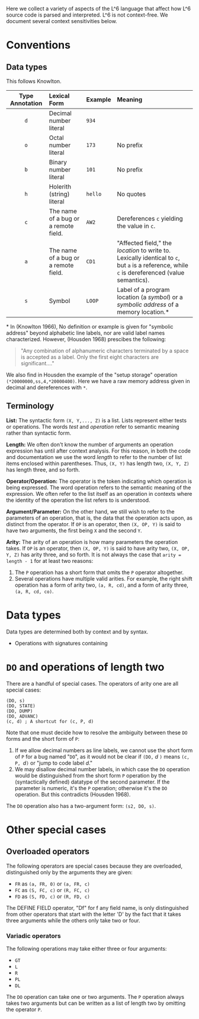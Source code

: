 Here we collect a variety of aspects of the L^6 language that affect how L^6 source code is parsed
and interpreted. L^6 is not context-free. We document several context sensitivities below.

# Conventions

## Data types

This follows Knowlton.

| Type Annotation | Lexical Form | Example | Meaning |
|:---:|:---|:---|:---|
| `d` | Decimal number literal | `934` | |
| `o` | Octal number literal | `173` | No prefix |
| `b` | Binary number literal | `101` | No prefix |
| `h` | Holerith (string) literal | `hello` | No quotes |
| `c` | The name of a bug or a remote field. | `AW2` | Dereferences `c` yielding the value in `c`. |
| `a` | The name of a bug or a remote field. | `CD1` | "Affected field," the *location* to write to. Lexically identical to `c`, but `a` is a reference, while `c` is dereferenced (value semantics). |
| `s` | Symbol | `LOOP` | Label of a program location (a *symbol*) or a *symbolic address* of a memory location.* |

\* In (Knowlton 1966), No definition or example is given for "symbolic address" beyond alphabetic
line labels, nor are valid label names characterized. However, (Housden 1968) prescibes the
following:

> "Any combination of alphanumeric characters terminated by a space is accepted as a label. Only the
> first eight characters are significant...."

We also find in Housden the example of the "setup storage" operation `(*20000000,ss,4,*20000400)`.
Here we have a raw memory address given in decimal and dereferences with `*`.


## Terminology

**List:** The syntactic form `(X, Y,..., Z)` is a list. Lists represent either tests or operations.
The words *test* and *operation* refer to semantic meaning rather than syntactic form.

**Length:** We often don't know the number of arguments an operation expression has until after
context analysis. For this reason, in both the code and documentation we use the word *length* to
refer to the number of list items enclosed within parentheses. Thus, `(X, Y)` has length two, `(X,
Y, Z)` has length three, and so forth.

**Operator/Operation:** The operator is the token indicating which operation is being expressed. The
word operation refers to the semantic meaning of the expression. We often refer to the list itself
as an operation in contexts where the identity of the operation the list refers to is understood.

**Argument/Parameter:** On the other hand, we still wish to refer to the parameters of an operation,
that is, the data that the operation acts upon, as distinct from the operator. If `OP` is an operator, then `(X, OP, Y)` is said to have two
arguments, the first being `X` and the second `Y`.

**Arity:** The arity of an operation is how many parameters the operation takes. If `OP` is an
operator, then `(X, OP, Y)` is said to have arity two, `(X, OP, Y, Z)` has arity three, and so
forth. It is not always the case that `arity = length - 1` for at least two reasons:

1. The `P` operation has a short form that omits the `P` operator altogether.
2. Several operations have multiple valid arities. For example, the right shift operation has a form
   of arity two, `(a, R, cd)`, and a form of arity three, `(a, R, cd, co)`.

# Data types

Data types are determined both by context and by syntax.

* Operations with signatures containing

# `DO` and operations of length two

There are a handful of special cases. The operators of arity one are all special cases:

```
(DO, s) 
(DO, STATE) 
(DO, DUMP) 
(DO, ADVANC) 
(c, d) ; A shortcut for (c, P, d) 
```

Note that one must decide how to resolve the ambiguity between these `DO` forms and the short form
of `P`: 

1. If we allow decimal numbers as line labels, we cannot use the short form of `P` for a bug named
   "`DO`", as it would not be clear if `(DO,` *d* `)` means `(c, P, `*d*`)` or "jump to code label
   *d*."
2. We may disallow decimal number labels, in which case the `DO` operation would be distinguished
   from the short form `P` operation by the (syntactically defined) datatype of the second
   parameter. If the parameter is numeric, it's the `P` operation; otherwise it's the `DO`
   operation. But this contradicts (Housden 1968).
   
The `DO` operation also has a two-argument form: `(s2, DO, s)`.

# Other special cases

## Overloaded operators

The following operators are special cases because they are overloaded, distinguished only by the
arguments they are given:

* `FR` as `(a, FR, 0)` or `(a, FR, c)`
* `FC` as `(S, FC, c)` or `(R, FC, c)`
* `FD` as `(S, FD, c)` or `(R, FD, c)`

The DEFINE FIELD operator, "Df" for f any field name, is only distinguished from other operators
that start with the letter 'D' by the fact that it takes three arguments while the others only take
two or four.

### Variadic operators

The following operations may take either three or four arguments:

* `GT`
* `L`
* `R`
* `PL`
* `DL`

The `DO` operation can take one or two arguments. The `P` operation always takes two arguments but
can be written as a list of length two by omitting the operator `P`.

